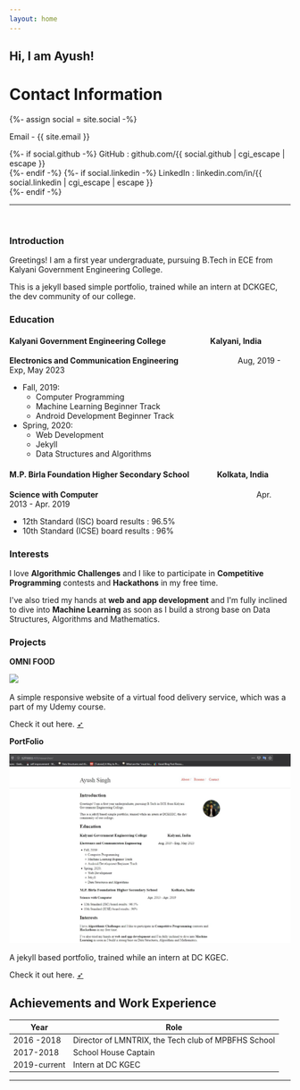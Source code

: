 ```yaml
---
layout: home
---
```

## Hi, I am Ayush!
<div class="only-print" sty>
<h1>Contact Information</h1>
{%- assign social = site.social -%}
    <p>Email - {{ site.email }}</p>
    {%- if social.github -%} GitHub : github.com/{{ social.github | cgi_escape | escape }}<br />
    {%- endif -%}
    {%- if social.linkedin -%} LinkedIn : linkedin.com/in/{{ social.linkedin | cgi_escape | escape }}<br />
    {%- endif -%}
    <br />
</div>

---

<br>

### Introduction

Greetings! I am a first year undergraduate, pursuing B.Tech in ECE from Kalyani Government Engineering College.

This is a jekyll based simple portfolio, trained while an intern at DCKGEC, the dev community of our college.

### Education

#### Kalyani Government Engineering College &nbsp;&nbsp;&nbsp;&nbsp;&nbsp;&nbsp;&nbsp;&nbsp;&nbsp;&nbsp;&nbsp;&nbsp;&nbsp;&nbsp;&nbsp;&nbsp;&nbsp;&nbsp;&nbsp;&nbsp;&nbsp;&nbsp; Kalyani, India
**Electronics and Communication Engineering** &nbsp;&nbsp;&nbsp;&nbsp;&nbsp;&nbsp;&nbsp;&nbsp;&nbsp;&nbsp;&nbsp;&nbsp;&nbsp;&nbsp;&nbsp;&nbsp;&nbsp;&nbsp;&nbsp;&nbsp;&nbsp;&nbsp;&nbsp;&nbsp;&nbsp; Aug, 2019 - Exp, May 2023
- Fall, 2019:  
    - Computer Programming 
    - Machine Learning Beginner Track 
    - Android Development Beginner Track
- Spring, 2020: 
    - Web Development 
    - Jekyll 
    - Data Structures and Algorithms

#### M.P. Birla Foundation Higher Secondary School &nbsp;&nbsp;&nbsp;&nbsp;&nbsp;&nbsp;&nbsp;&nbsp;&nbsp;&nbsp;&nbsp;&nbsp;&nbsp; Kolkata, India
**Science with Computer** &nbsp;&nbsp;&nbsp;&nbsp;&nbsp;&nbsp;&nbsp;&nbsp;&nbsp;&nbsp;&nbsp;&nbsp;&nbsp;&nbsp;&nbsp;&nbsp;&nbsp;&nbsp;&nbsp;&nbsp;&nbsp;&nbsp;&nbsp;&nbsp;&nbsp;&nbsp;&nbsp;&nbsp;&nbsp;&nbsp;&nbsp;&nbsp;&nbsp;&nbsp;&nbsp;&nbsp;&nbsp;&nbsp;&nbsp;&nbsp;&nbsp;&nbsp;&nbsp;&nbsp;&nbsp;&nbsp;&nbsp;&nbsp;&nbsp;&nbsp;&nbsp;&nbsp;&nbsp;&nbsp;&nbsp;&nbsp;&nbsp;&nbsp;&nbsp;&nbsp;&nbsp;&nbsp;&nbsp;&nbsp;&nbsp;&nbsp;&nbsp;&nbsp;&nbsp;&nbsp; Apr. 2013 - Apr. 2019
- 12th Standard (ISC) board results : 96.5%
- 10th Standard (ICSE) board results : 96%

### Interests

I love **Algorithmic Challenges** and I like to participate in **Competitive Programming** contests and **Hackathons** in my free time.

I've also tried my hands at **web and app development** and I'm fully inclined to dive into **Machine Learning** as soon as I build a strong base on Data Structures, Algorithms and Mathematics.

### Projects

 **OMNI FOOD**

<img src = "https://raw.githubusercontent.com/DeathNaughT-GitHub/project-omnifood/master/resources/img/Screenshot_2020-04-01%20Omnifood.jpg">

A simple responsive website of a virtual food delivery service, which was a part of my Udemy course. 

Check it out here. [➶](https://github.com/DeathNaughT-GitHub/project-omnifood)

 **PortFolio**

<img src = "/assets/img/imgur.jpg">

A jekyll based portfolio, trained while an intern at DC KGEC. 

Check it out here. [➶](https://github.com/DeathNaughT-GitHub/my-portfolio)

## Achievements and Work Experience


Year | Role |
-----|-------|
2016 -2018 | Director of LMNTRIX, the Tech club of MPBFHS School  | 
2017-2018 | School House Captain | 
2019-current | Intern at DC KGEC |

---
